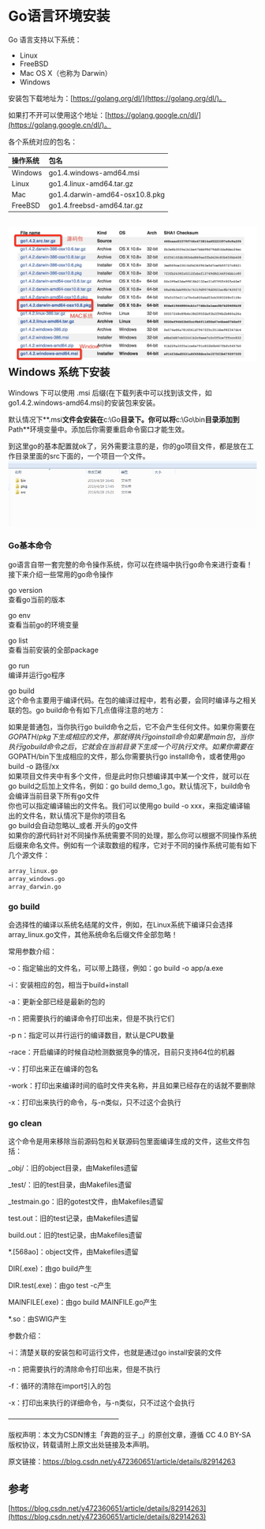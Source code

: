 # Go语言环境安装

Go 语言支持以下系统：

* Linux
* FreeBSD
* Mac OS X（也称为 Darwin）
* Windows

安装包下载地址为：[https://golang.org/dl/](https://golang.org/dl/)。

如果打不开可以使用这个地址：[https://golang.google.cn/dl/](https://golang.google.cn/dl/)。

各个系统对应的包名：

| 操作系统 | 包名 |
| :--- | :--- |
| Windows | go1.4.windows-amd64.msi |
| Linux | go1.4.linux-amd64.tar.gz |
| Mac | go1.4.darwin-amd64-osx10.8.pkg |
| FreeBSD | go1.4.freebsd-amd64.tar.gz |

## ![img](/static/image/golist.jpg)Windows 系统下安装

Windows 下可以使用 .msi 后缀\(在下载列表中可以找到该文件，如go1.4.2.windows-amd64.msi\)的安装包来安装。

默认情况下**.msi**文件会安装在**c:\Go**目录下。你可以将**c:\Go\bin**目录添加到**Path**环境变量中。添加后你需要重启命令窗口才能生效。

到这里go的基本配置就ok了，另外需要注意的是，你的go项目文件，都是放在工作目录里面的src下面的，一个项目一个文件。  
![img](/static/image/微信截图_20190928154122.png)

### Go基本命令

go语言自带一套完整的命令操作系统，你可以在终端中执行go命令来进行查看！接下来介绍一些常用的go命令操作

go version  
查看go当前的版本

go env  
查看当前go的环境变量

go list  
查看当前安装的全部package

go run  
编译并运行go程序

go build  
这个命令主要用于编译代码。在包的编译过程中，若有必要，会同时编译与之相关联的包。go build命令有如下几点值得注意的地方：

如果是普通包，当你执行go build命令之后，它不会产生任何文件。如果你需要在$GOPATH/pkg下生成相应的文件，那就得执行go install命令  
如果是main包，当你执行go build命令之后，它就会在当前目录下生成一个可执行文件。如果你需要在$GOPATH/bin下生成相应的文件，那么你需要执行go install命令，或者使用go build -o 路径/xx  
如果项目文件夹中有多个文件，但是此时你只想编译其中某一个文件，就可以在go build之后加上文件名，例如：go build demo\_1.go。默认情况下，build命令会编译当前目录下所有go文件  
你也可以指定编译输出的文件名。我们可以使用go build -o xxx，来指定编译输出的文件名，默认情况下是你的项目名  
go build会自动忽略以\_或者.开头的go文件  
如果你的源代码针对不同操作系统需要不同的处理，那么你可以根据不同操作系统后缀来命名文件。例如有一个读取数组的程序，它对于不同的操作系统可能有如下几个源文件：

```
array_linux.go 
array_windows.go 
array_darwin.go
```

### go build

会选择性的编译以系统名结尾的文件，例如，在Linux系统下编译只会选择array\_linux.go文件，其他系统命名后缀文件全部忽略！

常用参数介绍：

-o：指定输出的文件名，可以带上路径，例如：go build -o app/a.exe

-i：安装相应的包，相当于build+install

-a：更新全部已经是最新的包的

-n：把需要执行的编译命令打印出来，但是不执行它们

-p n：指定可以并行运行的编译数目，默认是CPU数量

-race：开启编译的时候自动检测数据竞争的情况，目前只支持64位的机器

-v：打印出来正在编译的包名

-work：打印出来编译时间的临时文件夹名称，并且如果已经存在的话就不要删除

-x：打印出来执行的命令，与-n类似，只不过这个会执行

### go clean

这个命令是用来移除当前源码包和关联源码包里面编译生成的文件，这些文件包括：



\_obj/：旧的object目录，由Makefiles遗留

\_test/：旧的test目录，由Makefiles遗留

\_testmain.go：旧的gotest文件，由Makefiles遗留

test.out：旧的test记录，由Makefiles遗留

build.out：旧的test记录，由Makefiles遗留

\*.\[568ao\]：object文件，由Makefiles遗留

DIR\(.exe\)：由go build产生

DIR.test\(.exe\)：由go test -c产生

MAINFILE\(.exe\)：由go build MAINFILE.go产生

\*.so：由SWIG产生

参数介绍：



-i：清楚关联的安装包和可运行文件，也就是通过go install安装的文件

-n：把需要执行的清除命令打印出来，但是不执行

-f：循环的清除在import引入的包

-x：打印出来执行的详细命令，与-n类似，只不过这个会执行

————————————————

版权声明：本文为CSDN博主「奔跑的豆子\_」的原创文章，遵循 CC 4.0 BY-SA 版权协议，转载请附上原文出处链接及本声明。

原文链接：https://blog.csdn.net/y472360651/article/details/82914263

## 参考

[https://blog.csdn.net/y472360651/article/details/82914263](https://blog.csdn.net/y472360651/article/details/82914263)

